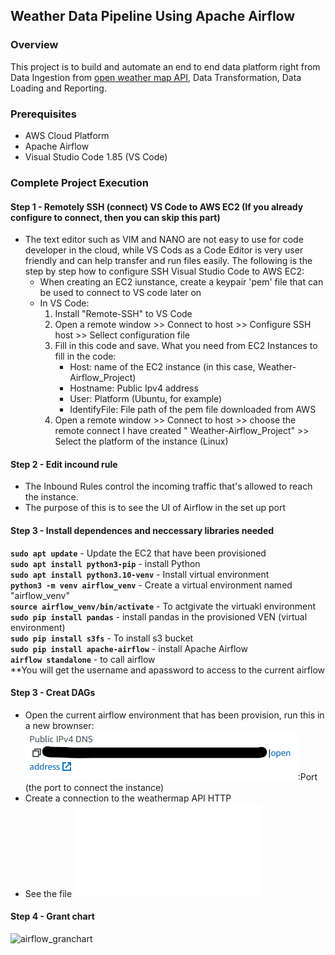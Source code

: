 ## Weather Data Pipeline Using Apache Airflow
### Overview 
This project is to build and automate an end to end data platform right from Data Ingestion from [open weather map API](https://openweathermap.org/api), Data Transformation, Data Loading and Reporting.
### Prerequisites
- AWS Cloud Platform
- Apache Airflow
- Visual Studio Code 1.85 (VS Code)
### Complete Project Execution
#### Step 1 - Remotely SSH (connect) VS Code to AWS EC2 (If you already configure to connect, then you can skip this part) 
- The text editor such as VIM and NANO are not easy to use for code developer in the cloud, while VS Cods as a Code Editor is very user friendly and can help transfer and run files easily. The following is the step by step how to configure SSH Visual Studio Code to AWS EC2:
    - When creating an EC2 iunstance, create a keypair 'pem' file that can be used to connect to VS code later on
    - In VS Code:
        1.  Install "Remote-SSH" to VS Code
        2.  Open a remote window >> Connect to host >> Configure SSH host >> Sellect configuration file
        3.  Fill in this code and save. What you need from EC2 Instances to fill in the code:
            - Host: name of the EC2 instance (in this case, Weather-Airflow_Project)
            - Hostname: Public Ipv4 address
            - User: Platform (Ubuntu, for example)
            - IdentifyFile: File path of the pem file downloaded from AWS 
        3.  Open a remote window >> Connect to host >> choose the remote connect I have created " Weather-Airflow_Project" >> Select the platform of the instance (Linux)
#### Step 2 - Edit incound rule 
- The Inbound Rules control the incoming traffic that's allowed to reach the instance.
- The purpose of this is to see the UI of Airflow in the set up port
#### Step 3 - Install dependences and neccessary libraries needed <br>
**`sudo apt update`** - Update the EC2 that have been provisioned <br>
**`sudo apt install python3-pip`** - install Python <br>
**`sudo apt install python3.10-venv`** - Install virtual environment <br>
**`python3 -m venv airflow_venv`** - Create a virtual environment named "airflow_venv"<br>
**`source airflow_venv/bin/activate`** - To actgivate the virtuakl environment
**`sudo pip install pandas`** - install pandas in the provisioned VEN (virtual environment)<br>
**`sudo pip install s3fs`** - To install s3 bucket<br>
**`sudo pip install apache-airflow`** - install Apache Airflow  <br>
**`airflow standalone`** - to call airflow<br> **You will get the username and apassword to access to the current airflow 
#### Step 3 - Creat DAGs
- Open the current airflow environment that has been provision, run this in a new brownser:
  <br> ![Public IPv4 DNS](./images/Public_IPv4.png):Port (the port to connect the instance)
- Create a connection to the weathermap API HTTP
- See the file ![weather_dags.py file](weather_dag.py)
#### Step 4 - Grant chart 
![airflow_granchart](grant_chart.png)








